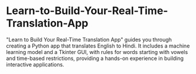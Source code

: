 # Learn-to-Build-Your-Real-Time-Translation-App
"Learn to Build Your Real-Time Translation App" guides you through creating a Python app that translates English to Hindi. It includes a machine learning model and a Tkinter GUI, with rules for words starting with vowels and time-based restrictions, providing a hands-on experience in building interactive applications.
